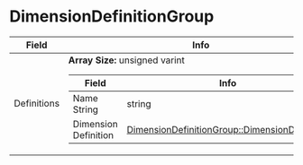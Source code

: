 # DimensionDefinitionGroup

<table><thead><tr><th>Field</th><th>Info</th></tr></thead><tbody>
<tr><td>Definitions</td><td><b>Array Size:</b> unsigned varint
  <table><thead><tr><th>Field</th><th>Info</th></tr></thead><tbody>
  <tr><td>Name String</td><td>string</td></tr>
  <tr><td>Dimension Definition</td><td><a href="../types/DimensionDefinitionGroup_DimensionDefinition.md">DimensionDefinitionGroup::DimensionDefinition</a></td></tr>
  </tbody></table></td></tr>
</tbody></table>